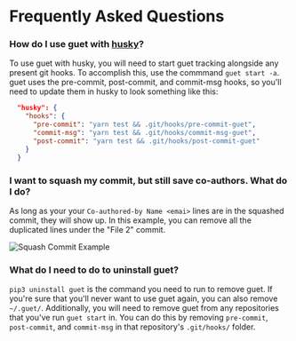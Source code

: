 # Frequently Asked Questions

### How do I use guet with [husky](https://github.com/typicode/husky)?

To use guet with husky, you will need to start guet tracking alongside any present git hooks. To accomplish this, use the commmand `guet start -a`. guet uses the pre-commit, post-commit, and commit-msg hooks, so you'll need to update them in husky to look something like this:
```json
  "husky": {
    "hooks": {
      "pre-commit": "yarn test && .git/hooks/pre-commit-guet",
      "commit-msg": "yarn test && .git/hooks/commit-msg-guet",
      "post-commit": "yarn test && .git/hooks/post-commit-guet"
    }
  }
```

### I want to squash my commit, but still save co-authors. What do I do?

As long as your your `Co-authored-by Name <emai>` lines are in the squashed commit, they will show up. In this example, you can remove all the duplicated lines under the "File 2" commit.

![Squash Commit Example](./images/squashed_commit_example.png)

### What do I need to do to uninstall guet?

`pip3 uninstall guet` is the command you need to run to remove guet. If you're sure that you'll never want to use guet again, you can also remove `~/.guet/`. Additionally, you will need to remove guet from any repositories that you've run `guet start` in. You can do this by removing `pre-commit`, `post-commit`, and `commit-msg` in that repository's `.git/hooks/` folder.
